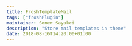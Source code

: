 ```yaml
---
title: FroshTemplateMail
tags: ["froshPlugin"]
maintainer: Soner Sayakci
description: "Store mail templates in theme"
date: 2018-08-16T14:20:00+01:00
---
```

